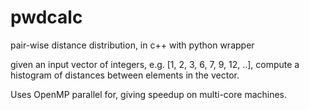 # pwdcalc
pair-wise distance distribution, in c++ with python wrapper

given an input vector of integers, e.g. [1, 2, 3, 6, 7, 9, 12, ..], compute a histogram of 
distances between elements in the vector.

Uses OpenMP parallel for, giving speedup on multi-core machines.

